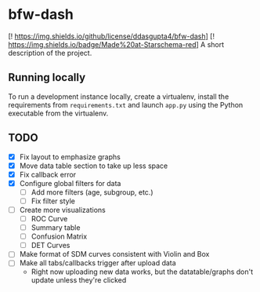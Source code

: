 # bfw-dash

[! https://img.shields.io/github/license/ddasgupta4/bfw-dash] [! https://img.shields.io/badge/Made%20at-Starschema-red]
A short description of the project.


## Running locally

To run a development instance locally, create a virtualenv, install the 
requirements from `requirements.txt` and launch `app.py` using the 
Python executable from the virtualenv.


## TODO

- [x] Fix layout to emphasize graphs
- [x] Move data table section to take up less space
- [x] Fix callback error
- [x] Configure global filters for data
    -[ ] Add more filters (age, subgroup, etc.)
    -[ ] Fix filter style
- [ ] Create more visualizations
    -[ ] ROC Curve
    -[ ] Summary table
    -[ ] Confusion Matrix
    -[ ] DET Curves 
- [ ] Make format of SDM curves consistent with Violin and Box
- [ ] Make all tabs/callbacks trigger after upload data
    - Right now uploading new data works, but the datatable/graphs don't update unless they're clicked